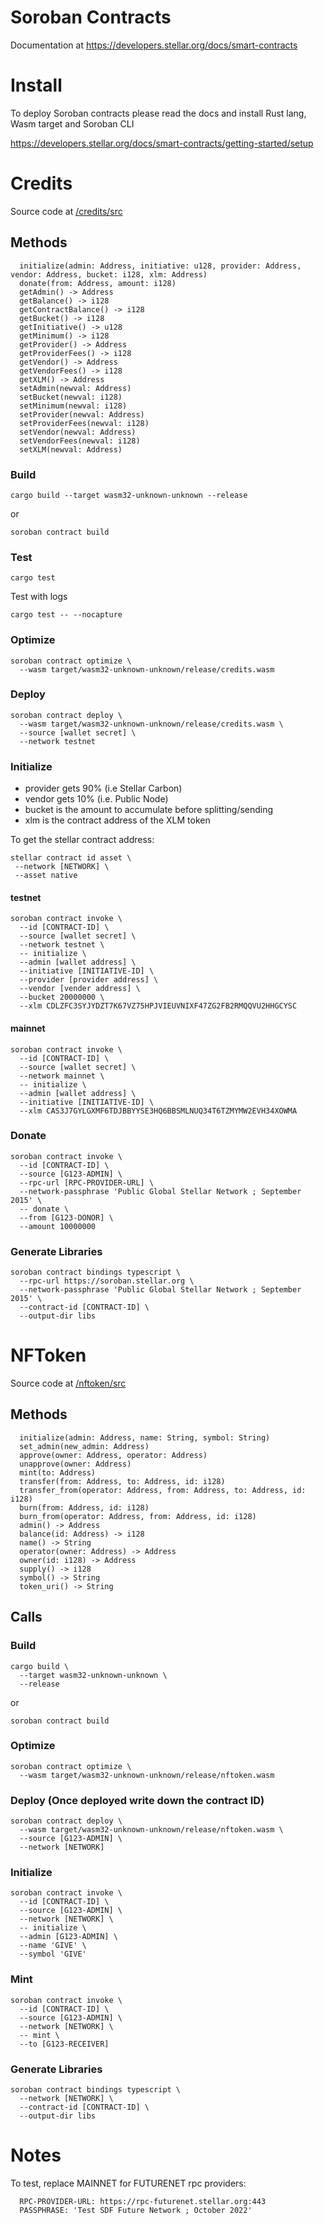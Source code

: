 # Soroban Contracts

Documentation at https://developers.stellar.org/docs/smart-contracts


# Install

To deploy Soroban contracts please read the docs and install Rust lang, Wasm target and Soroban CLI

https://developers.stellar.org/docs/smart-contracts/getting-started/setup


# Credits

Source code at [/credits/src](/credits/src)

## Methods

```
  initialize(admin: Address, initiative: u128, provider: Address, vendor: Address, bucket: i128, xlm: Address)
  donate(from: Address, amount: i128)
  getAdmin() -> Address
  getBalance() -> i128
  getContractBalance() -> i128
  getBucket() -> i128
  getInitiative() -> u128
  getMinimum() -> i128
  getProvider() -> Address
  getProviderFees() -> i128
  getVendor() -> Address
  getVendorFees() -> i128
  getXLM() -> Address
  setAdmin(newval: Address)
  setBucket(newval: i128)
  setMinimum(newval: i128)
  setProvider(newval: Address)
  setProviderFees(newval: i128)
  setVendor(newval: Address)
  setVendorFees(newval: i128)
  setXLM(newval: Address)
```

### Build

```
cargo build --target wasm32-unknown-unknown --release
```

or

```
soroban contract build
```

### Test

```
cargo test
```

Test with logs

```
cargo test -- --nocapture
```

### Optimize

```
soroban contract optimize \
  --wasm target/wasm32-unknown-unknown/release/credits.wasm
```

### Deploy

```
soroban contract deploy \
  --wasm target/wasm32-unknown-unknown/release/credits.wasm \
  --source [wallet secret] \
  --network testnet
```

### Initialize
 - provider gets 90% (i.e Stellar Carbon)
 - vendor gets 10% (i.e. Public Node)
 - bucket is the amount to accumulate before splitting/sending
 - xlm is the contract address of the XLM token

 To get the stellar contract address:
 ```
 stellar contract id asset \
  --network [NETWORK] \
  --asset native
```

#### testnet
```
soroban contract invoke \
  --id [CONTRACT-ID] \
  --source [wallet secret] \
  --network testnet \
  -- initialize \
  --admin [wallet address] \
  --initiative [INITIATIVE-ID] \
  --provider [provider address] \
  --vendor [vender address] \
  --bucket 20000000 \
  --xlm CDLZFC3SYJYDZT7K67VZ75HPJVIEUVNIXF47ZG2FB2RMQQVU2HHGCYSC
```

#### mainnet
```
soroban contract invoke \
  --id [CONTRACT-ID] \
  --source [wallet secret] \
  --network mainnet \
  -- initialize \
  --admin [wallet address] \
  --initiative [INITIATIVE-ID] \
  --xlm CAS3J7GYLGXMF6TDJBBYYSE3HQ6BBSMLNUQ34T6TZMYMW2EVH34XOWMA
```

### Donate

```
soroban contract invoke \
  --id [CONTRACT-ID] \
  --source [G123-ADMIN] \
  --rpc-url [RPC-PROVIDER-URL] \
  --network-passphrase 'Public Global Stellar Network ; September 2015' \
  -- donate \
  --from [G123-DONOR] \
  --amount 10000000
```

### Generate Libraries

```
soroban contract bindings typescript \
  --rpc-url https://soroban.stellar.org \
  --network-passphrase 'Public Global Stellar Network ; September 2015' \
  --contract-id [CONTRACT-ID] \
  --output-dir libs
```


# NFToken

Source code at [/nftoken/src](/nftoken/src)

## Methods

```
  initialize(admin: Address, name: String, symbol: String)
  set_admin(new_admin: Address)
  approve(owner: Address, operator: Address)
  unapprove(owner: Address)
  mint(to: Address)
  transfer(from: Address, to: Address, id: i128)
  transfer_from(operator: Address, from: Address, to: Address, id: i128)
  burn(from: Address, id: i128)
  burn_from(operator: Address, from: Address, id: i128)
  admin() -> Address
  balance(id: Address) -> i128
  name() -> String
  operator(owner: Address) -> Address
  owner(id: i128) -> Address
  supply() -> i128
  symbol() -> String
  token_uri() -> String
```

## Calls

### Build

```
cargo build \
  --target wasm32-unknown-unknown \
  --release
```

or

```
soroban contract build
```

### Optimize

```
soroban contract optimize \
  --wasm target/wasm32-unknown-unknown/release/nftoken.wasm
```

### Deploy (Once deployed write down the contract ID)

```
soroban contract deploy \
  --wasm target/wasm32-unknown-unknown/release/nftoken.wasm \
  --source [G123-ADMIN] \
  --network [NETWORK]
```

### Initialize

```
soroban contract invoke \
  --id [CONTRACT-ID] \
  --source [G123-ADMIN] \
  --network [NETWORK] \
  -- initialize \
  --admin [G123-ADMIN] \
  --name 'GIVE' \
  --symbol 'GIVE'
```

### Mint

```
soroban contract invoke \
  --id [CONTRACT-ID] \
  --source [G123-ADMIN] \
  --network [NETWORK] \
  -- mint \
  --to [G123-RECEIVER]
```

### Generate Libraries

```
soroban contract bindings typescript \
  --network [NETWORK] \
  --contract-id [CONTRACT-ID] \
  --output-dir libs
```

# Notes

To test, replace MAINNET for FUTURENET rpc providers:

```
  RPC-PROVIDER-URL: https://rpc-futurenet.stellar.org:443
  PASSPHRASE: 'Test SDF Future Network ; October 2022'
```

